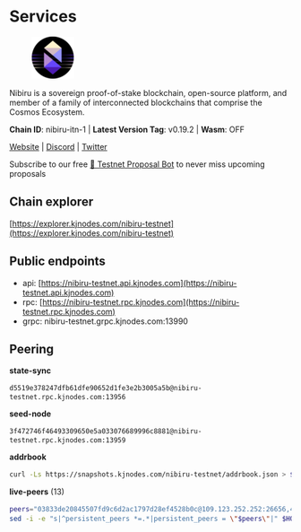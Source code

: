 # Services

<figure><img src="https://raw.githubusercontent.com/kj89/cosmos-images/main/logos/nibiru.png" alt=""><figcaption></figcaption></figure>

Nibiru is a sovereign proof-of-stake blockchain, open-source platform,  and member of a family of interconnected blockchains that comprise the Cosmos Ecosystem.

**Chain ID**: nibiru-itn-1 | **Latest Version Tag**: v0.19.2 | **Wasm**: OFF

[Website](https://nibiru.fi) | [Discord](https://discord.gg/nibirufi) | [Twitter](https://twitter.com/NibiruChain)



Subscribe to our free [🤖 Testnet Proposal Bot](https://t.me/kjnodes_testnet_proposal_bot) to never miss upcoming proposals


## Chain explorer
[https://explorer.kjnodes.com/nibiru-testnet](https://explorer.kjnodes.com/nibiru-testnet)

## Public endpoints

* api: [https://nibiru-testnet.api.kjnodes.com](https://nibiru-testnet.api.kjnodes.com)
* rpc: [https://nibiru-testnet.rpc.kjnodes.com](https://nibiru-testnet.rpc.kjnodes.com)
* grpc: nibiru-testnet.grpc.kjnodes.com:13990

## Peering

**state-sync**

```text
d5519e378247dfb61dfe90652d1fe3e2b3005a5b@nibiru-testnet.rpc.kjnodes.com:13956
```

**seed-node**

```text
3f472746f46493309650e5a033076689996c8881@nibiru-testnet.rpc.kjnodes.com:13959
```

**addrbook**
```bash
curl -Ls https://snapshots.kjnodes.com/nibiru-testnet/addrbook.json > $HOME/.nibid/config/addrbook.json
```

**live-peers** (13)
```bash
peers="03833de20845507fd9c6d2ac1797d28ef4528b0c@109.123.252.252:26656,4e6bfe976a1f43c2368a8ec59a8716138b46227d@43.155.106.215:26656,cb825bccee49827c07dce19878c8790c67222a54@91.107.132.237:26656,d5519e378247dfb61dfe90652d1fe3e2b3005a5b@65.109.68.190:13956,25e01aa86dae35ef0207991d1da02b7a9adf5e4a@38.242.219.103:26656,d88eb958f18940d75add40b51d2a69295ed9e378@5.75.245.162:26656,74405e27923c1efe97fc678aa9f0357537a9b311@161.97.64.38:26656,370107c2f46450646cfe87d59bd6684ec2231064@85.239.241.80:26656,fee8c13c90bc44816ad3b6dbca1d1044008b1b87@65.21.106.157:26656,a03eaa525bd984d713fd9b000a89163dc7516a83@185.207.250.222:26656,790d36e7ea45d6660427d4c7473bac0ef525e78a@184.174.36.119:26656,7ef37c8952fdd9cfbf50aa7e89373876b28a3ed1@93.183.208.94:26656,04c7b4c7b1ca40e04e767925c08846d2951f5425@34.23.168.27:26656"
sed -i -e "s|^persistent_peers *=.*|persistent_peers = \"$peers\"|" $HOME/.nibid/config/config.toml
```
